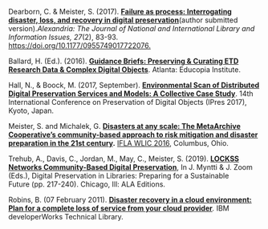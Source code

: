 Dearborn, C. & Meister, S. (2017). **[Failure as process: Interrogating disaster, loss, and recovery in digital preservation](http://docs.lib.purdue.edu/cgi/viewcontent.cgi?article=1187&context=lib_fsdocs)**(author submitted version).*Alexandria: The Journal of National and International Library and Information Issues,* *27*(2), 83-93. <https://doi.org/10.1177/0955749017722076.>

Ballard, H. (Ed.). (2016). [**Guidance Briefs: Preserving & Curating ETD Research Data & Complex Digital Objects**](https://educopia.org/deliverables/etdplus-guidance-briefs). Atlanta: Educopia Institute.

Hall, N., & Boock, M. (2017, September). **[Environmental Scan of Distributed Digital Preservation Services and Models: A Collective Case Study](http://www-archive.cseas.kyoto-u.ac.jp/ipres2017.jp/wp-content/uploads/64Nathan-Hall.pdf)**. 14th International Conference on Preservation of Digital Objects (IPres 2017), Kyoto, Japan.

Meister, S. and Michalek, G. **[Disasters at any scale: The MetaArchive Cooperative’s community-based approach to risk mitigation and disaster preparation in the 21st century](http://library.ifla.org/1357/).** [IFLA WLIC 2016](http://library.ifla.org/view/conferences/2016/), Columbus, Ohio. 

Trehub, A., Davis, C., Jordan, M., May, C., Meister, S. (2019). **[LOCKSS Networks Community-Based Digital Preservation](https://metaarchive.org/wp-content/uploads/2018/12/aclts_digitalpreservation_ch13.pdf)**, In J. Myntti & J. Zoom (Eds.), Digital Preservation in Libraries: Preparing for a Sustainable Future (pp. 217-240). Chicago, Ill: ALA Editions.

Robins, B. (07 February 2011). [**Disaster recovery in a cloud environment: Plan for a complete loss of service from your cloud provider**](https://web.archive.org/web/20130220000223/http:/www.ibm.com/developerworks/cloud/library/cl-disasterrecovery/)*.* IBM developerWorks Technical Library.

